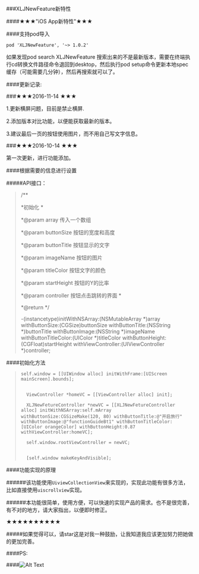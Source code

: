 ###XLJNewFeature新特性

####★★★"iOS App新特性"★★★

####支持pod导入

```
pod 'XLJNewFeature', '~> 1.0.2'

```

如果发现pod search XLJNewFeature 搜索出来的不是最新版本，需要在终端执行cd转换文件路径命令退回到desktop，然后执行pod setup命令更新本地spec缓存（可能需要几分钟），然后再搜索就可以了。

####更新记录:

###★★★2016-11-14 ★★★

1.更新横屏问题，目前是禁止横屏.

2.添加版本对比功能，以便能获取最新的版本。

3.建议最后一页的按钮使用图片，而不用自己写文字信息。

###★★★2016-10-14 ★★★

 第一次更新，进行功能添加。



####根据需要的信息进行设置

#####API接口：

>  /**
>
> *初始化
> *
>
> *@param array       传入一个数组
>
> *@param buttonSize  按钮的宽度和高度
>
> *@param buttonTitle 按钮显示的文字
>
> *@param imageName   按钮的图片
>
> *@param titleColor  按钮文字的颜色
>
> *@param startHeight 按钮的Y的比率
>
> *@param controller  按钮点击跳转的界面
> *
>
> *@return 
> */
>
> -(instancetype)initWithNSArray:(NSMutableArray *)array withButtonSize:(CGSize)buttonSize withButtonTitle:(NSString *)buttonTitle withButtonImage:(NSString *)imageName withButtonTitleColor:(UIColor *)titleColor withButtonHeight:(CGFloat)startHeight withViewController:(UIViewController *)controller;
>
> 

####初始化方法

>
>```
>self.window = [[UIWindow alloc] initWithFrame:[UIScreen mainScreen].bounds];
>
>
>   ViewController *homeVC = [[ViewController alloc] init];
>   
>   XLJNewFetureController *newVC = [[XLJNewFetureController alloc] initWithNSArray:self.mArray withButtonSize:CGSizeMake(120, 80) withButtonTitle:@"开启旅行" withButtonImage:@"functionGuideBt1" withButtonTitleColor:[UIColor orangeColor] withButtonHeight:0.87 withViewController:homeVC];
>   
>   self.window.rootViewController = newVC;
>
>
>   [self.window makeKeyAndVisible];
> ```



####功能实现的原理

######该功能使用`UiviewCollectionView`来实现的，实现此功能有很多方法，比如直接使用`uiscrollview`实现。

######本功能很简单，使用方便，可以快速的实现产品的需求。也不是很完善，有不对的地方，请大家指出，以便即时修正。

★★★★★★★★★★

#####如果觉得可以，请star这是对我一种鼓励，让我知道我应该更加努力把她做的更加完善。

####PS:

####![Alt Text](https://github.com/marlonxlj/newFeaturesx/blob/master/ddd.gif)

